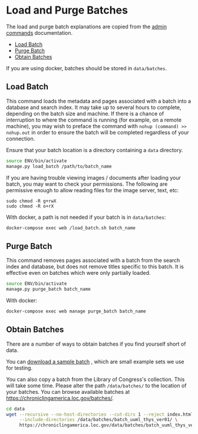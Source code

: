 # Load and Purge Batches

The load and purge batch explanations are copied from the
[admin commands](/docs/advanced/admin-commands.md) documentation.

- [Load Batch](#load-batch)
- [Purge Batch](#purge-batch)
- [Obtain Batches](#obtain-batches)

If you are using docker, batches should be stored in `data/batches`.

## Load Batch

This command loads the metadata and pages associated with a batch into a
database and search index. It may take up to several hours to complete,
depending on the batch size and machine. If there is a chance of interruption
to where the command is running (for example, on a remote machine), you may
wish to preface the command with `nohup (command) >> nohup.out` in order to
ensure the batch will be completed regardless of your connection.

Ensure that your batch location is a directory containing a `data` directory.

```bash
source ENV/bin/activate
manage.py load_batch /path/to/batch_name
```

If you are having trouble viewing images / documents after loading your batch,
you may want to check your permissions. The following are permissive enough to
allow reading files for the image server, text, etc:

```
sudo chmod -R g+rwX
sudo chmod -R o+rX
```

With docker, a path is not needed if your batch is in `data/batches`:

```bash
docker-compose exec web /load_batch.sh batch_name
```

## Purge Batch

This command removes pages associated with a batch from the search index and
database, but does not remove titles specific to this batch. It is effective
even on batches which were only partially loaded.

```bash
source ENV/bin/activate
manage.py purge_batch batch_name
```

With docker:

```bash
docker-compose exec web manage purge_batch batch_name
```

## Obtain Batches

There are a number of ways to obtain batches if you find yourself short of
data.

You can [download a sample batch](https://github.com/open-oni/sample-data) ,
which are small example sets we use for testing.

You can also copy a batch from the Library of Congress's collection. This will
take some time. Please alter the path `/data/batches/` to the location of your
batches. You can browse available batches at
https://chroniclingamerica.loc.gov/batches/.

```bash
cd data
wget --recursive --no-host-directories --cut-dirs 1 --reject index.html* \
     --include-directories /data/batches/batch_uuml_thys_ver01/ \
     https://chroniclingamerica.loc.gov/data/batches/batch_uuml_thys_ver01/
```

